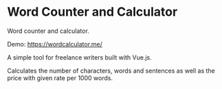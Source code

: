 <h1> Word Counter and Calculator</h1>

Word counter and calculator. 

Demo: https://wordcalculator.me/

A simple tool for freelance writers built with Vue.js. 

Calculates the number of characters, words and sentences as well as the price with given rate per 1000 words.
